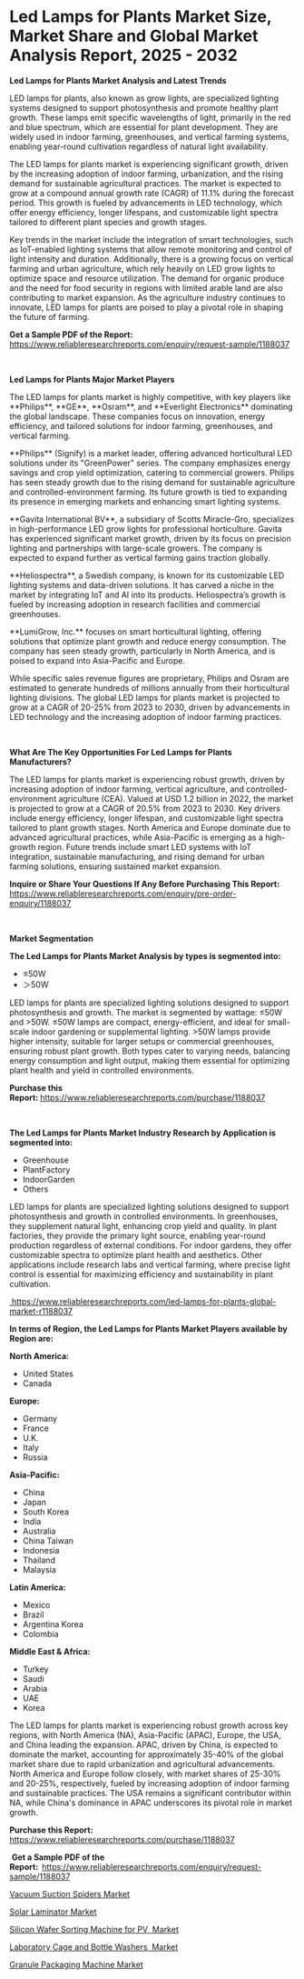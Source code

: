 <p><h1>Led Lamps for Plants Market Size, Market Share and Global Market Analysis Report, 2025 - 2032</h1></p><p><strong>Led Lamps for Plants Market Analysis and Latest Trends</strong></p>
<p><p>LED lamps for plants, also known as grow lights, are specialized lighting systems designed to support photosynthesis and promote healthy plant growth. These lamps emit specific wavelengths of light, primarily in the red and blue spectrum, which are essential for plant development. They are widely used in indoor farming, greenhouses, and vertical farming systems, enabling year-round cultivation regardless of natural light availability.</p><p>The LED lamps for plants market is experiencing significant growth, driven by the increasing adoption of indoor farming, urbanization, and the rising demand for sustainable agricultural practices. The market is expected to grow at a compound annual growth rate (CAGR) of 11.1% during the forecast period. This growth is fueled by advancements in LED technology, which offer energy efficiency, longer lifespans, and customizable light spectra tailored to different plant species and growth stages.</p><p>Key trends in the market include the integration of smart technologies, such as IoT-enabled lighting systems that allow remote monitoring and control of light intensity and duration. Additionally, there is a growing focus on vertical farming and urban agriculture, which rely heavily on LED grow lights to optimize space and resource utilization. The demand for organic produce and the need for food security in regions with limited arable land are also contributing to market expansion. As the agriculture industry continues to innovate, LED lamps for plants are poised to play a pivotal role in shaping the future of farming.</p></p>
<p><strong>Get a Sample PDF of the Report:&nbsp;</strong> <a href="https://www.reliableresearchreports.com/enquiry/request-sample/1188037?utm_campaign=118&utm_medium=2&utm_source=Github&utm_content=ia&utm_term=20012025&utm_id=led-lamps-for-plants">https://www.reliableresearchreports.com/enquiry/request-sample/1188037</a></p>
<p>&nbsp;</p>
<p><strong>Led Lamps for Plants Major Market Players</strong></p>
<p><p>The LED lamps for plants market is highly competitive, with key players like **Philips**, **GE**, **Osram**, and **Everlight Electronics** dominating the global landscape. These companies focus on innovation, energy efficiency, and tailored solutions for indoor farming, greenhouses, and vertical farming.</p><p>**Philips** (Signify) is a market leader, offering advanced horticultural LED solutions under its "GreenPower" series. The company emphasizes energy savings and crop yield optimization, catering to commercial growers. Philips has seen steady growth due to the rising demand for sustainable agriculture and controlled-environment farming. Its future growth is tied to expanding its presence in emerging markets and enhancing smart lighting systems.</p><p>**Gavita International BV**, a subsidiary of Scotts Miracle-Gro, specializes in high-performance LED grow lights for professional horticulture. Gavita has experienced significant market growth, driven by its focus on precision lighting and partnerships with large-scale growers. The company is expected to expand further as vertical farming gains traction globally.</p><p>**Heliospectra**, a Swedish company, is known for its customizable LED lighting systems and data-driven solutions. It has carved a niche in the market by integrating IoT and AI into its products. Heliospectra’s growth is fueled by increasing adoption in research facilities and commercial greenhouses.</p><p>**LumiGrow, Inc.** focuses on smart horticultural lighting, offering solutions that optimize plant growth and reduce energy consumption. The company has seen steady growth, particularly in North America, and is poised to expand into Asia-Pacific and Europe.</p><p>While specific sales revenue figures are proprietary, Philips and Osram are estimated to generate hundreds of millions annually from their horticultural lighting divisions. The global LED lamps for plants market is projected to grow at a CAGR of 20-25% from 2023 to 2030, driven by advancements in LED technology and the increasing adoption of indoor farming practices.</p></p>
<p>&nbsp;</p>
<p><strong>What Are The Key Opportunities For Led Lamps for Plants Manufacturers?</strong></p>
<p><p>The LED lamps for plants market is experiencing robust growth, driven by increasing adoption of indoor farming, vertical agriculture, and controlled-environment agriculture (CEA). Valued at USD 1.2 billion in 2022, the market is projected to grow at a CAGR of 20.5% from 2023 to 2030. Key drivers include energy efficiency, longer lifespan, and customizable light spectra tailored to plant growth stages. North America and Europe dominate due to advanced agricultural practices, while Asia-Pacific is emerging as a high-growth region. Future trends include smart LED systems with IoT integration, sustainable manufacturing, and rising demand for urban farming solutions, ensuring sustained market expansion.</p></p>
<p><strong>Inquire or Share Your Questions If Any Before Purchasing This Report:</strong> <a href="https://www.reliableresearchreports.com/enquiry/pre-order-enquiry/1188037?utm_campaign=118&utm_medium=2&utm_source=Github&utm_content=ia&utm_term=20012025&utm_id=led-lamps-for-plants">https://www.reliableresearchreports.com/enquiry/pre-order-enquiry/1188037</a></p>
<p>&nbsp;</p>
<p><strong>Market Segmentation</strong></p>
<p><strong>The Led Lamps for Plants Market Analysis by types is segmented into:</strong></p>
<p><ul><li>≤50W</li><li>＞50W</li></ul></p>
<p><p>LED lamps for plants are specialized lighting solutions designed to support photosynthesis and growth. The market is segmented by wattage: ≤50W and >50W. ≤50W lamps are compact, energy-efficient, and ideal for small-scale indoor gardening or supplemental lighting. >50W lamps provide higher intensity, suitable for larger setups or commercial greenhouses, ensuring robust plant growth. Both types cater to varying needs, balancing energy consumption and light output, making them essential for optimizing plant health and yield in controlled environments.</p></p>
<p><strong>Purchase this Report:&nbsp;</strong><a href="https://www.reliableresearchreports.com/purchase/1188037?utm_campaign=118&utm_medium=2&utm_source=Github&utm_content=ia&utm_term=20012025&utm_id=led-lamps-for-plants">https://www.reliableresearchreports.com/purchase/1188037</a></p>
<p>&nbsp;</p>
<p><strong>The Led Lamps for Plants Market Industry Research by Application is segmented into:</strong></p>
<p><ul><li>Greenhouse</li><li>PlantFactory</li><li>IndoorGarden</li><li>Others</li></ul></p>
<p><p>LED lamps for plants are specialized lighting solutions designed to support photosynthesis and growth in controlled environments. In greenhouses, they supplement natural light, enhancing crop yield and quality. In plant factories, they provide the primary light source, enabling year-round production regardless of external conditions. For indoor gardens, they offer customizable spectra to optimize plant health and aesthetics. Other applications include research labs and vertical farming, where precise light control is essential for maximizing efficiency and sustainability in plant cultivation.</p></p>
<p><a href="https://www.reliableresearchreports.com/led-lamps-for-plants-global-market-r1188037?utm_campaign=118&utm_medium=2&utm_source=Github&utm_content=ia&utm_term=20012025&utm_id=led-lamps-for-plants">&nbsp;https://www.reliableresearchreports.com/led-lamps-for-plants-global-market-r1188037</a></p>
<p><strong>In terms of Region, the Led Lamps for Plants Market Players available by Region are:</strong></p>
<p>
    <p> <strong> North America: </strong>
        <ul>
            <li>United States</li>
            <li>Canada</li>
        </ul>
        </p> 
    <p> <strong> Europe: </strong>
        <ul>
            <li>Germany</li>
            <li>France</li>
            <li>U.K.</li>
            <li>Italy</li>
            <li>Russia</li>
        </ul>
        </p> 
    <p> <strong> Asia-Pacific: </strong>
        <ul>
            <li>China</li>
            <li>Japan</li>
            <li>South Korea</li>
            <li>India</li>
            <li>Australia</li>
            <li>China Taiwan</li>
            <li>Indonesia</li>
            <li>Thailand</li>
            <li>Malaysia</li>
        </ul>
        </p> 
    <p> <strong> Latin America: </strong>
        <ul>
            <li>Mexico</li>
            <li>Brazil</li>
            <li>Argentina Korea</li>
            <li>Colombia</li>
        </ul>
        </p> 
    <p> <strong> Middle East & Africa: </strong>
        <ul>
            <li>Turkey</li>
            <li>Saudi</li>
            <li>Arabia</li>
            <li>UAE</li>
            <li>Korea</li>
        </ul>
    </p>
    </p>
<p><p>The LED lamps for plants market is experiencing robust growth across key regions, with North America (NA), Asia-Pacific (APAC), Europe, the USA, and China leading the expansion. APAC, driven by China, is expected to dominate the market, accounting for approximately 35-40% of the global market share due to rapid urbanization and agricultural advancements. North America and Europe follow closely, with market shares of 25-30% and 20-25%, respectively, fueled by increasing adoption of indoor farming and sustainable practices. The USA remains a significant contributor within NA, while China's dominance in APAC underscores its pivotal role in market growth.</p></p>
<p><strong>Purchase this Report: </strong><a href="https://www.reliableresearchreports.com/purchase/1188037?utm_campaign=118&utm_medium=2&utm_source=Github&utm_content=ia&utm_term=20012025&utm_id=led-lamps-for-plants">https://www.reliableresearchreports.com/purchase/1188037</a></p>
<p>&nbsp;<strong>Get a Sample PDF of the Report:&nbsp;&nbsp;</strong><a href="https://www.reliableresearchreports.com/enquiry/request-sample/1188037?utm_campaign=118&utm_medium=2&utm_source=Github&utm_content=ia&utm_term=20012025&utm_id=led-lamps-for-plants">https://www.reliableresearchreports.com/enquiry/request-sample/1188037</a></p>
<p><strong></strong></p>
<p><p><a href="https://github.com/tambraunrue691969/Market-Research-Report-List-1/blob/main/vacuum-suction-spiders-market.md?utm_campaign=118&utm_medium=2&utm_source=Github&utm_content=ia&utm_term=20012025&utm_id=led-lamps-for-plants">Vacuum Suction Spiders Market</a></p><p><a href="https://github.com/tona7vba/Market-Research-Report-List-1/blob/main/solar-laminator-market.md?utm_campaign=118&utm_medium=2&utm_source=Github&utm_content=ia&utm_term=20012025&utm_id=led-lamps-for-plants">Solar Laminator Market</a></p><p><a href="https://github.com/oslieselotte2192/Market-Research-Report-List-1/blob/main/silicon-wafer-sorting-machine-for-pv-market.md?utm_campaign=118&utm_medium=2&utm_source=Github&utm_content=ia&utm_term=20012025&utm_id=led-lamps-for-plants">Silicon Wafer Sorting Machine for PV  Market</a></p><p><a href="https://github.com/jeastefanowicz7816/Market-Research-Report-List-1/blob/main/laboratory-cage-and-bottle-washers-market.md?utm_campaign=118&utm_medium=2&utm_source=Github&utm_content=ia&utm_term=20012025&utm_id=led-lamps-for-plants">Laboratory Cage and Bottle Washers  Market</a></p><p><a href="https://github.com/tasiahtahathorn/Market-Research-Report-List-1/blob/main/granule-packaging-machine-market.md?utm_campaign=118&utm_medium=2&utm_source=Github&utm_content=ia&utm_term=20012025&utm_id=led-lamps-for-plants">Granule Packaging Machine Market</a></p></p>
